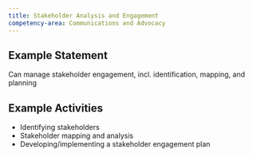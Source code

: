 ```yaml
---
title: Stakeholder Analysis and Engagement
competency-area: Communications and Advocacy
---
```


## Example Statement

Can manage stakeholder engagement, incl. identification, mapping, and planning	

## Example Activities

* Identifying stakeholders
* Stakeholder mapping and analysis
* Developing/implementing a stakeholder engagement plan
